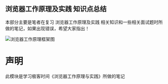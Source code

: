 ## 浏览器工作原理及实践 知识点总结

本部分主要是笔者在复习 浏览器工作原理及实践 相关知识和一些相关面试题时所做的笔记，如果出现错误，希望大家指出！

![浏览器工作原理框架图](https://static001.geekbang.org/resource/image/33/4d/334170a8e1d1ef1935191fc4a0f94b4d.png)



# 声明
此模块是学习极客时间《浏览器工作原理与实践》所做的笔记

